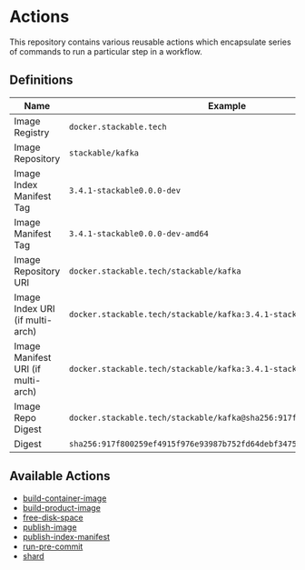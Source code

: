# Actions

This repository contains various reusable actions which encapsulate series of commands to run a
particular step in a workflow.

## Definitions

| Name                               | Example                                                                |
| ---------------------------------- | ---------------------------------------------------------------------- |
| Image Registry                     | `docker.stackable.tech`                                                |
| Image Repository                   | `stackable/kafka`                                                      |
| Image Index Manifest Tag           | `3.4.1-stackable0.0.0-dev`                                             |
| Image Manifest Tag                 | `3.4.1-stackable0.0.0-dev-amd64`                                       |
| Image Repository URI               | `docker.stackable.tech/stackable/kafka`                                |
| Image Index URI (if multi-arch)    | `docker.stackable.tech/stackable/kafka:3.4.1-stackable0.0.0-dev`       |
| Image Manifest URI (if multi-arch) | `docker.stackable.tech/stackable/kafka:3.4.1-stackable0.0.0-dev-amd64` |
| Image Repo Digest                  | `docker.stackable.tech/stackable/kafka@sha256:917f800259ef4915f976...` |
| Digest                             | `sha256:917f800259ef4915f976e93987b752fd64debf347568610d7f685d2022...` |

## Available Actions

- [build-container-image](./build-container-image/README.md)
- [build-product-image](./build-product-image/README.md)
- [free-disk-space](./free-disk-space/README.md)
- [publish-image](./publish-image/README.md)
- [publish-index-manifest](./publish-index-manifest/README.md)
- [run-pre-commit](./run-pre-commit/README.md)
- [shard](./shard/README.md)
